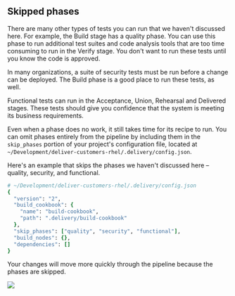 ## Skipped phases

There are many other types of tests you can run that we haven't discussed here. For example, the Build stage has a quality phase. You can use this phase to run additional test suites and code analysis tools that are too time consuming to run in the Verify stage. You don't want to run these tests until you know the code is approved.

In many organizations, a suite of security tests must be run before a change can be deployed. The Build phase is a good place to run these tests, as well.

Functional tests can run in the Acceptance, Union, Rehearsal and Delivered stages. These tests should give you confidence that the system is meeting its business requirements.

Even when a phase does no work, it still takes time for its recipe to run. You can omit phases entirely from the pipeline by including them in the `skip_phases` portion of your project's configuration file, located at <code class="file-path">~/Development/deliver-customers-rhel/.delivery/config.json</code>.

Here's an example that skips the phases we haven't discussed here &ndash; quality, security, and functional.

```ruby
# ~/Development/deliver-customers-rhel/.delivery/config.json
{
  "version": "2",
  "build_cookbook": {
    "name": "build-cookbook",
    "path": ".delivery/build-cookbook"
  },
  "skip_phases": ["quality", "security", "functional"],
  "build_nodes": {},
  "dependencies": []
}
```

Your changes will move more quickly through the pipeline because the phases are skipped.

![](delivery/skip-phases.png)
